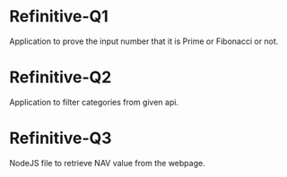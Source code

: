 # Refinitive-Q1
Application to prove the input number that it is Prime or Fibonacci or not.

# Refinitive-Q2
Application to filter categories from given api.

# Refinitive-Q3
NodeJS file to retrieve NAV value from the webpage.
